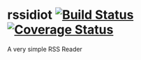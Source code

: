 # rssidiot [![Build Status](https://travis-ci.org/matthhan/rssidiot.svg?branch=master)](https://travis-ci.org/matthhan/rssidiot) [![Coverage Status](https://coveralls.io/repos/github/matthhan/rssidiot/badge.svg?branch=master)](https://coveralls.io/github/matthhan/rssidiot?branch=master)

A very simple RSS Reader
